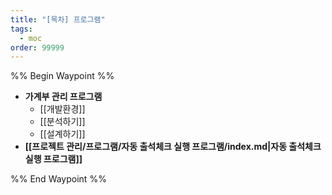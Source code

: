 ```yaml
---
title: "[목차] 프로그램"
tags:
  - moc
order: 99999
---
```

%% Begin Waypoint %%
- **가계부 관리 프로그램**
	- [[개발환경]]
	- [[분석하기]]
	- [[설계하기]]
- **[[프로젝트 관리/프로그램/자동 출석체크 실행 프로그램/index.md|자동 출석체크 실행 프로그램]]**

%% End Waypoint %%